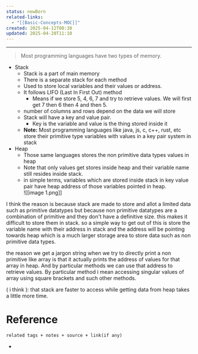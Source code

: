 ```yaml
---
status: newBorn
related-links:
  - "[[Basic-Concepts-MOC]]"
created: 2025-04-12T08:38
updated: 2025-04-20T11:10
---
```

---
> Most programming languages have two types of memory.

- Stack
    - Stack is a part of main memory
    - There is a separate stack for each method
    - Used to store local variables and their values or address.
    - It follows LIFO (Last In First Out) method
        - Means if we store 5, 4, 6, 7 and try to retrieve values. We will first get 7 then 6 then 4 and then 5.
    - number of columns and rows depend on the data we will store
    - Stack will have a key and value pair.
        - Key is the variable and value is the thing stored inside it
    - **Note:** Most programming languages like java, js, c, c++, rust, etc store their primitive type variables with values in a key pair system in stack
- Heap
    - Those same languages stores the non primitive data types values in heap
    - Note that only values get stores inside heap and their variable name still resides inside stack.
	- in simple terms, variables which are stored inside stack in key value pair have heap address of those variables pointed in heap.  
    ![[image 1.png]]

I think the reason is because stack are made to store and allot a limited data such as primitive datatypes but because non primitive datatypes are a combination of primitive and they don't have a definitive size. this makes it difficult to store them in stack. so a simple way to get out of this is store the variable name with their address in stack and the address will be pointing towards heap which is a much larger storage area to store data such as non primitive data types. 

the reason we get a jargon string when we try to directly print a non primitive like array is that it actually prints the address of values for that array in heap. And by particular methods we can use that address to retrieve values. By particular method i mean accessing singular values of array using square brackets and such other methods. 

( i think ): that stack are faster to access while getting data from heap takes a little more time. 



# Reference
`related tags + notes + source + link(if any)`
 

- 